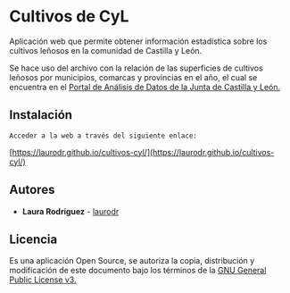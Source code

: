 # Cultivos de CyL
Aplicación web que permite obtener información estadística sobre los cultivos leñosos en la comunidad de Castilla y León.

Se hace uso del archivo con la relación de las superficies de cultivos leñosos por municipios, 
comarcas y provincias en el año, el cual se encuentra en el [Portal de Análisis de Datos de la Junta de Castilla y León.](https://analisis.datosabiertos.jcyl.es/Medio-Rural/Superficies-de-cultivos-le-osos/adfr-9dyw)
## Instalación
```
Acceder a la web a través del siguiente enlace:
```
[https://laurodr.github.io/cultivos-cyl/](https://laurodr.github.io/cultivos-cyl/)

## Autores

* **Laura Rodríguez** - [laurodr](https://github.com/laurodr)

## Licencia
Es una aplicación Open Source, se autoriza la copia, distribución y modificación de este 
documento bajo los términos de la [GNU General Public License v3.](https://www.gnu.org/licenses/gpl-3.0.en.html)
